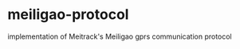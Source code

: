 meiligao-protocol
=================

implementation of Meitrack's Meiligao gprs communication protocol
